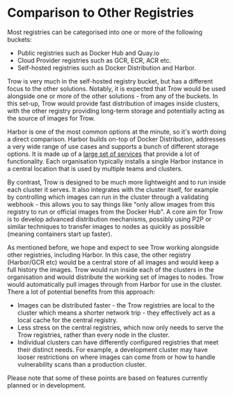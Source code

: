 # Comparison to Other Registries

Most registries can be categorised into one or more of the following buckets:

 - Public registries such as Docker Hub and Quay.io
 - Cloud Provider registries such as GCR, ECR, ACR etc. 
 - Self-hosted registries such as Docker Distribution and Harbor.

Trow is very much in the self-hosted registry bucket, but has a different focus to the other
solutions. Notably, it is expected that Trow would be used alongside one or more of the other
solutions - from any of the buckets. In this set-up, Trow would provide fast distribution of images
inside clusters, with the other registry providing long-term storage and potentially acting as the
source of images for Trow.

Harbor is one of the most common options at the minute, so it's worth doing a direct comparison.
Harbor builds on-top of Docker Distribution, addresses a very wide range of use cases and supports a
bunch of different storage options. It is made up of a [large set of
services](https://goharbor.io/docs/1.10/install-config/) that provide a lot of functionality. Each
organisation typically installs a single Harbor instance in a central location that is used by
multiple teams and clusters.

By contrast, Trow is designed to be much more lightweight and to run inside each cluster it serves.
It also integrates with the cluster itself, for example by controlling which images can run in the
cluster through a validating webhook - this allows you to say things like "only allow images from
this registry to run or official images from the Docker Hub". A core aim for Trow is to develop
advanced distribution mechanisms, possibly using P2P or similar techniques to transfer images to
nodes as quickly as possible (meaning containers start up faster).

As mentioned before, we hope and expect to see Trow working alongside other registries, including
Harbor. In this case, the other registry (Harbor/GCR etc) would be a central store of all images and
would keep a full history the images. Trow would run inside each of the clusters in the organisation
and would distribute the working set of images to nodes. Trow would automatically pull images
through from Harbor for use in the cluster. There a lot of potential benefits from this approach:

 - Images can be distributed faster - the Trow registries are local to the cluster which means a
   shorter network trip - they effectively act as a local cache for the central registry.  
 - Less stress on the central registries, which now only needs to serve the Trow registries,
   rather than every node in the cluster. 
 - Individual clusters can have differently configured registries that meet their distinct needs.
   For example, a development cluster may have looser restrictions on where images can come from or
   how to handle vulnerability scans than a production cluster.

Please note that some of these points are based on features currently planned or in development.
